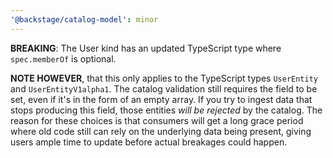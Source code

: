 ```yaml
---
'@backstage/catalog-model': minor
---
```


**BREAKING**: The User kind has an updated TypeScript type where `spec.memberOf`
is optional.

**NOTE HOWEVER**, that this only applies to the TypeScript types `UserEntity`
and `UserEntityV1alpha1`. The catalog validation still requires the field to be
set, even if it's in the form of an empty array. If you try to ingest data that
stops producing this field, those entities _will be rejected_ by the catalog.
The reason for these choices is that consumers will get a long grace period
where old code still can rely on the underlying data being present, giving users
ample time to update before actual breakages could happen.
